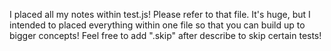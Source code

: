 I placed all my notes within test.js!
Please refer to that file. It's huge, but I intended to placed
everything within one file so that you can build up to bigger concepts!
Feel free to add ".skip" after describe to skip certain tests!